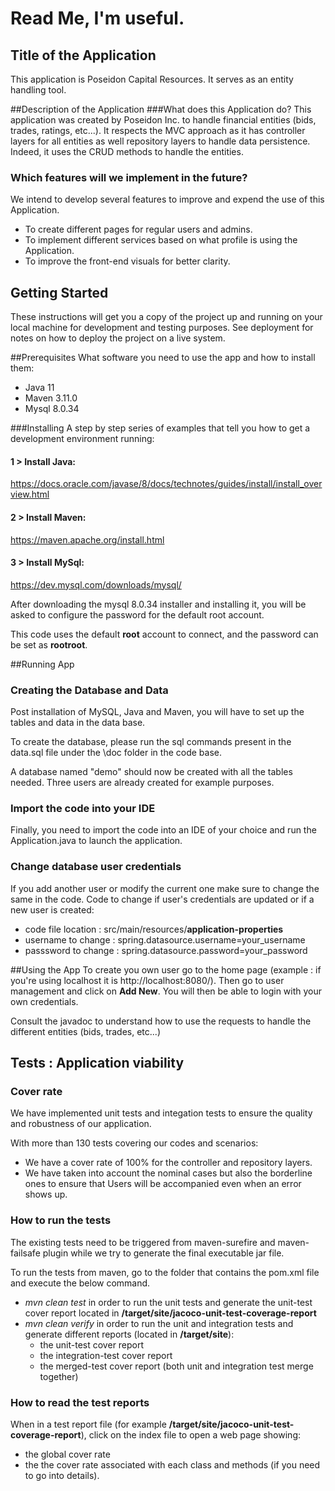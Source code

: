 # Read Me, I'm useful.
## Title of the Application 
This application is Poseidon Capital Resources.
It serves as an entity handling tool.

##Description of the Application
###What does this Application do?
This application was created by Poseidon Inc. to handle financial entities (bids, trades, ratings, etc...).
It respects the MVC approach as it has controller layers for all entities as well repository layers to handle data persistence.
Indeed, it uses the CRUD methods to handle the entities.

### Which features will we implement in the future?
We intend to develop several features to improve and expend the use of this Application.
- To create different pages for regular users and admins.
- To implement different services based on what profile is using the Application.
- To improve the front-end visuals for better clarity.

## Getting Started
These instructions will get you a copy of the project up and running on your local machine for development and testing purposes.
See deployment for notes on how to deploy the project on a live system.

##Prerequisites
What software you need to use the app and how to install them:

- Java 11
- Maven 3.11.0
- Mysql 8.0.34

###Installing
A step by step series of examples that tell you how to get a development environment running:

#### 1 > Install Java:
https://docs.oracle.com/javase/8/docs/technotes/guides/install/install_overview.html

#### 2 > Install Maven:
https://maven.apache.org/install.html

#### 3 > Install MySql:
https://dev.mysql.com/downloads/mysql/

After downloading the mysql 8.0.34 installer and installing it, you will be asked to configure the password for the default root account.

This code uses the default <b>root</b> account to connect, and the password can be set as <b>rootroot</b>.

##Running App

### Creating the Database and Data
Post installation of MySQL, Java and Maven, you will have to set up the tables and data in the data base.

To create the database, please run the sql commands present in the data.sql file under the \doc folder in the code base.

A database named "demo" should now be created with all the tables needed.
Three users are already created for example purposes.

### Import the code into your IDE
Finally, you need to import the code into an IDE of your choice and run the Application.java to launch the application.

### Change database user credentials
If you add another user or modify the current one make sure to change the same in the code.
Code to change if user's credentials are updated or if a new user is created:
- code file location : src/main/resources/<b>application-properties</b>
- username to change : spring.datasource.username=your_username
- passsword to change : spring.datasource.password=your_password

##Using the App
To create you own user go to the home page (example : if you're using localhost it is http://localhost:8080/).
Then go to user management and click on <b>Add New</b>.
You will then be able to login with your own credentials.

Consult the javadoc to understand how to use the requests to handle the different entities (bids, trades, etc...)

## Tests : Application viability
### Cover rate
We have implemented unit tests and integation tests to ensure the quality and robustness of our application.

With more than 130 tests covering our codes and scenarios:
- We have a cover rate of 100% for the controller and repository layers.
- We have taken into account the nominal cases but also the borderline ones to ensure that Users
will be accompanied even when an error shows up.

### How to run the tests

The existing tests need to be triggered from maven-surefire and maven-failsafe plugin while we try to generate the final executable jar file.

To run the tests from maven, go to the folder that contains the pom.xml file and execute the below command.
- <i>mvn clean test</i> in order to run the unit tests and generate the unit-test cover report located in
<b>/target/site/jacoco-unit-test-coverage-report</b>
- <i>mvn clean verify</i> in order to run the unit and integration tests and generate different reports
(located in <b>/target/site</b>):
    - the unit-test cover report
    - the integration-test cover report
    - the merged-test cover report (both unit and integration test merge together)

### How to read the test reports
When in a test report file (for example <b>/target/site/jacoco-unit-test-coverage-report</b>), click on the index file to open a web page showing:
- the global cover rate
- the the cover rate associated with each class and methods (if you need to go into details).